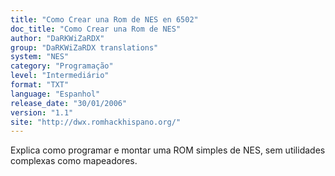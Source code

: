 ```yaml
---
title: "Como Crear una Rom de NES en 6502"
doc_title: "Como Crear una Rom de NES"
author: "DaRKWiZaRDX"
group: "DaRKWiZaRDX translations"
system: "NES"
category: "Programação"
level: "Intermediário"
format: "TXT"
language: "Espanhol"
release_date: "30/01/2006"
version: "1.1"
site: "http://dwx.romhackhispano.org/"
---
```

Explica como programar e montar uma ROM simples de NES, sem utilidades complexas como mapeadores.